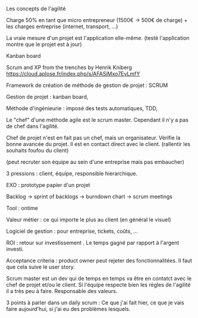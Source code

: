 Les concepts de l'agilité 

Charge 50% en tant que micro entrepreneur (1500€ -> 500€ de charge) + les charges entreprise (internet, transport, ...) 

 

La vraie mesure d'un projet est l'application elle-même. (testé l'application montre que le projet est à jour) 

Kanban board 

 

Scrum and XP from the trenches by Henrik Kniberg https://cloud.aplose.fr/index.php/s/AFASiMxo7EyLmfY 

 

 

Framework de création de méthode de gestion de projet : SCRUM 

Gestion de projet : kanban board,  

Méthode d'ingénieurie : imposé des tests automatiques, TDD,  

 

Le "chef" d'une méthode agile est le scrum master. Cependant il n'y a pas de chef dans l'agilité. 

 

Chef de projet n'est en fait pas un chef, mais un organisateur. Vérifie la bonne avancée du projet. Il est en contact direct avec le client. (rallentir les souhaits foufou du client) 

(peut recruter son équipe au sein d'une entreprise mais pas embaucher) 

3 pressions : client, équipe, responsible hierarchique. 

 

 

EXO : prototype papier d'un projet 

 

Backlog -> sprint of backlogs -> burndown chart -> scrum meetings  

Tool : ontime 

 

Valeur métier : ce qui importe le plus au client (en général le visuel) 

 

Logiciel de gestion : pour entreprise, tickets, coûts, … 

 

ROI : retour sur investissement . Le temps gagné par rapport à l'argent investi. 

 

Acceptance criteria : product owner peut rejeter des fonctionnalitées. Il faut que cela suive  le user story. 

 

Scrum master est un dev qui de temps en temps va être en contatct avec le chef de projet et/ou le client. Si l'équipe respecte bien les règles de l'agilité il a très peu à faire. Responsable des valeurs. 

 

3 points à parler dans un daily scrum : Ce que j'ai fait hier, ce que je vais faire aujourd'hui, si j'ai eu des problèmes lesquels. 